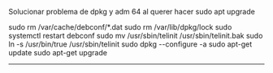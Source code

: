 
Solucionar problema de dpkg y adm 64 al querer hacer sudo apt upgrade

sudo rm /var/cache/debconf/*.dat
sudo rm /var/lib/dpkg/lock
sudo systemctl restart debconf
sudo mv /usr/sbin/telinit /usr/sbin/telinit.bak
sudo ln -s /usr/bin/true /usr/sbin/telinit
sudo dpkg --configure -a
sudo apt-get update
sudo apt-get upgrade

---